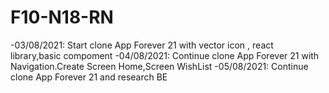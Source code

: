 # F10-N18-RN
-03/08/2021:
Start clone App Forever 21 with vector icon , react library,basic compoment
-04/08/2021:
Continue clone App Forever 21 with Navigation.Create Screen Home,Screen WishList
-05/08/2021:
Continue clone App Forever 21 and research BE